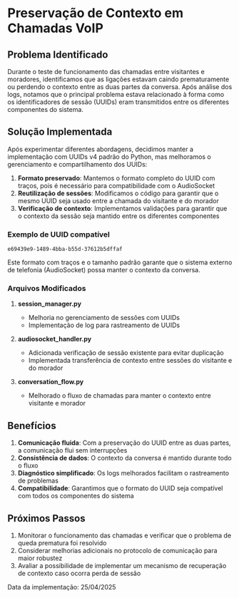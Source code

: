 # Preservação de Contexto em Chamadas VoIP

## Problema Identificado

Durante o teste de funcionamento das chamadas entre visitantes e moradores, identificamos que as ligações estavam caindo prematuramente ou perdendo o contexto entre as duas partes da conversa. Após análise dos logs, notamos que o principal problema estava relacionado à forma como os identificadores de sessão (UUIDs) eram transmitidos entre os diferentes componentes do sistema.

## Solução Implementada

Após experimentar diferentes abordagens, decidimos manter a implementação com UUIDs v4 padrão do Python, mas melhoramos o gerenciamento e compartilhamento dos UUIDs:

1. **Formato preservado**: Mantemos o formato completo do UUID com traços, pois é necessário para compatibilidade com o AudioSocket
2. **Reutilização de sessões**: Modificamos o código para garantir que o mesmo UUID seja usado entre a chamada do visitante e do morador
3. **Verificação de contexto**: Implementamos validações para garantir que o contexto da sessão seja mantido entre os diferentes componentes

### Exemplo de UUID compatível

```
e69439e9-1489-4bba-b55d-37612b5dffaf
```

Este formato com traços e o tamanho padrão garante que o sistema externo de telefonia (AudioSocket) possa manter o contexto da conversa.

### Arquivos Modificados

1. **session_manager.py**
   - Melhoria no gerenciamento de sessões com UUIDs
   - Implementação de log para rastreamento de UUIDs

2. **audiosocket_handler.py**
   - Adicionada verificação de sessão existente para evitar duplicação
   - Implementada transferência de contexto entre sessões do visitante e do morador

3. **conversation_flow.py**
   - Melhorado o fluxo de chamadas para manter o contexto entre visitante e morador

## Benefícios

1. **Comunicação fluida**: Com a preservação do UUID entre as duas partes, a comunicação flui sem interrupções
2. **Consistência de dados**: O contexto da conversa é mantido durante todo o fluxo
3. **Diagnóstico simplificado**: Os logs melhorados facilitam o rastreamento de problemas
4. **Compatibilidade**: Garantimos que o formato do UUID seja compatível com todos os componentes do sistema

## Próximos Passos

1. Monitorar o funcionamento das chamadas e verificar que o problema de queda prematura foi resolvido
2. Considerar melhorias adicionais no protocolo de comunicação para maior robustez
3. Avaliar a possibilidade de implementar um mecanismo de recuperação de contexto caso ocorra perda de sessão

Data da implementação: 25/04/2025